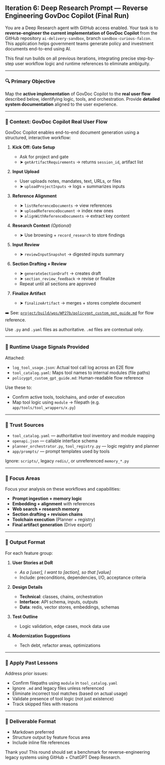 ## Iteration 6: Deep Research Prompt — Reverse Engineering GovDoc Copilot (Final Run)

You are a Deep Research agent with GitHub access enabled. Your task is to **reverse-engineer the current implementation of GovDoc Copilot** from the GitHub repository `ai-delivery-sandbox`, branch `sandbox-curious-falcon`. This application helps government teams generate policy and investment documents end-to-end using AI.

This final run builds on all previous iterations, integrating precise step-by-step user workflow logic and runtime references to eliminate ambiguity.

---

### 🔍 Primary Objective
Map the **active implementation** of GovDoc Copilot to the **real user flow** described below, identifying logic, tools, and orchestration. Provide **detailed system documentation** aligned to the user experience.

---

### 📘 Context: GovDoc Copilot Real User Flow
GovDoc Copilot enables end-to-end document generation using a structured, interactive workflow:

1. **Kick Off: Gate Setup**
   - Ask for project and gate
   - ➤ `getArtifactRequirements` → returns `session_id`, artifact list

2. **Input Upload**
   - User uploads notes, mandates, text, URLs, or files
   - ➤ `uploadProjectInputs` → logs + summarizes inputs

3. **Reference Alignment**
   - ➤ `listReferenceDocuments` → view references
   - ➤ `uploadReferenceDocument` → index new ones
   - ➤ `alignWithReferenceDocuments` → extract key content

4. **Research Context** *(Optional)*
   - ➤ Use browsing + `record_research` to store findings

5. **Input Review**
   - ➤ `reviewInputSnapshot` → digested inputs summary

6. **Section Drafting + Review**
   - ➤ `generateSectionDraft` → creates draft
   - ➤ `section_review_feedback` → revise or finalize
   - Repeat until all sections are approved

7. **Finalize Artifact**
   - ➤ `finalizeArtifact` → merges + stores complete document

➡️ See: [`project/build/wps/WP27b/policygpt_custom_gpt_guide.md`](https://github.com/stewmckendry/ai-delivery-sandbox/blob/sandbox-curious-falcon/project/build/wps/WP27b/policygpt_custom_gpt_guide.md) for flow reference.

Use `.py` and `.yaml` files as authoritative. `.md` files are contextual only.

---

### 📎 Runtime Usage Signals Provided
Attached:
- `log_tool_usage.json`: Actual tool call log across an E2E flow
- `tool_catalog.yaml`: Maps tool names to internal modules (file paths)
- `policygpt_custom_gpt_guide.md`: Human-readable flow reference

Use these to:
- Confirm active tools, toolchains, and order of execution
- Map tool logic using `module` → filepath (e.g. `app/tools/tool_wrappers/x.py`)

---

### 📂 Trust Sources
- `tool_catalog.yaml` — authoritative tool inventory and module mapping
- `openapi.json` — callable interface schema
- `planner_orchestrator.py`, `tool_registry.py` — logic registry and planner
- `app/prompts/` — prompt templates used by tools

Ignore: `scripts/`, legacy `redis/`, or unreferenced `memory_*.py`

---

### 🎯 Focus Areas
Focus your analysis on these workflows and capabilities:
- **Prompt ingestion + memory logic**
- **Embedding + alignment** with references
- **Web search + research memory**
- **Section drafting + revision chains**
- **Toolchain execution** (Planner + registry)
- **Final artifact generation** (Drive export)

---

### 🧠 Output Format
For each feature group:
1. **User Stories at DoR**
   - *As a [user], I want to [action], so that [value]*
   - Include: preconditions, dependencies, I/O, acceptance criteria

2. **Design Details**
   - **Technical**: classes, chains, orchestration
   - **Interface**: API schema, inputs, outputs
   - **Data**: redis, vector stores, embeddings, schemas

3. **Test Outline**
   - Logic validation, edge cases, mock data use

4. **Modernization Suggestions**
   - Tech debt, refactor areas, optimizations

---

### 🔁 Apply Past Lessons
Address prior issues:
- Confirm filepaths using `module` in `tool_catalog.yaml`
- Ignore `.md` and legacy files unless referenced
- Eliminate incorrect tool matches (based on actual usage)
- Validate presence of tool logic (not just existence)
- Track skipped files with reasons

---

### 📄 Deliverable Format
- Markdown preferred
- Structure output by feature focus area
- Include inline file references

Thank you! This round should set a benchmark for reverse-engineering legacy systems using GitHub + ChatGPT Deep Research.